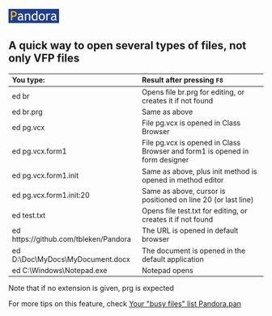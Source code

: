 [![Pandora](Images/pandora2.png)](https://github.com/tbleken/Pandora)


## A quick way to open several types of files, not only VFP files  

| You type:                |        Result after pressing `F8`                                |
|:-------------------------|:----------------------------------------------------------|
| ed br | Opens file br.prg for editing, or creates it if not found |
| ed br.prg | Same as above |  
| ed pg.vcx| File pg.vcx is opened in Class Browser|
| ed pg.vcx.form1 | File pg.vcx is opened in Class Browser and form1 is opened in form designer|
| ed pg.vcx.form1.init | Same as above, plus init method is opened in method editor|
| ed pg.vcx.form1.init:20 | Same as above, cursor is positioned on line 20 (or last line)|
| ed test.txt | Opens file test.txt for editing, or creates it if not found |
| ed https:\/\/github.com/tbleken/Pandora| The URL is opened in default browser|
| ed D:\Doc\MyDocs\MyDocument.docx| The document is opened in the default application |
| ed C:\Windows\Notepad.exe| Notepad opens |

Note that if no extension is given, prg is expected

For more tips on this feature, check [Your "busy files" list Pandora.pan](panorg.md)
